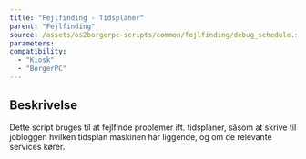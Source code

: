 ```yaml
---
title: "Fejlfinding - Tidsplaner"
parent: "Fejlfinding"
source: /assets/os2borgerpc-scripts/common/fejlfinding/debug_schedule.sh
parameters:
compatibility:
  - "Kiosk"
  - "BorgerPC"
---
```


## Beskrivelse
Dette script bruges til at fejlfinde problemer ift. tidsplaner, såsom at skrive til jobloggen hvilken tidsplan maskinen har liggende, og om de relevante services kører.